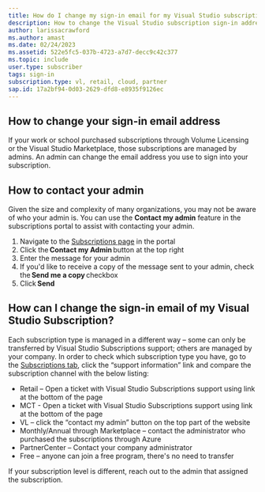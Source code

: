 ```yaml
---
title: How do I change my sign-in email for my Visual Studio subscription?
description: How to change the Visual Studio subscription sign-in address 
author: larissacrawford
ms.author: amast
ms.date: 02/24/2023
ms.assetid: 522e5fc5-037b-4723-a7d7-decc9c42c377
ms.topic: include
user.type: subscriber
tags: sign-in
subscription.type: vl, retail, cloud, partner
sap.id: 17a2bf94-0d03-2629-dfd8-e8935f9126ec
---
```


## How to change your sign-in email address

If your work or school purchased subscriptions through Volume Licensing or the Visual Studio Marketplace, those subscriptions are managed by admins. An admin can change the email address you use to sign into your subscription.  

## How to contact your admin 

Given the size and complexity of many organizations, you may not be aware of who your admin is. You can use the **Contact my admin** feature in the subscriptions portal to assist with contacting your admin. 

1. Navigate to the [Subscriptions page](https://my.visualstudio.com/subscriptions) in the portal  
2. Click the **Contact my Admin** button at the top right
3. Enter the message for your admin
4. If you'd like to receive a copy of the message sent to your admin, check the **Send me a copy** checkbox 
5. Click **Send**

## How can I change the sign-in email of my Visual Studio Subscription?
Each subscription type is managed in a different way – some can only be transferred by Visual Studio Subscriptions support; others are managed by your company. In order to check which subscription type you have, go to the [Subscriptions tab](https://my.visualstudio.com/subscriptions), click the “support information” link and compare the subscription channel with the below listing:

- Retail – Open a ticket with Visual Studio Subscriptions support using link at the bottom of the page
- MCT - Open a ticket with Visual Studio Subscriptions support using link at the bottom of the page
- VL – click the “contact my admin” button on the top part of the website
- Monthly/Annual through Marketplace – contact the administrator who purchased the subscriptions through Azure
- PartnerCenter – Contact your company administrator
- Free – anyone can join a free program, there's no need to transfer

If your subscription level is different, reach out to the admin that assigned the subscription.